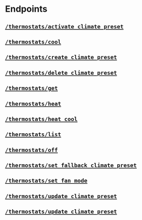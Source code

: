 # Endpoints

## [`/thermostats/activate_climate_preset`](./activate_climate_preset.md)


## [`/thermostats/cool`](./cool.md)


## [`/thermostats/create_climate_preset`](./create_climate_preset.md)


## [`/thermostats/delete_climate_preset`](./delete_climate_preset.md)


## [`/thermostats/get`](./get.md)


## [`/thermostats/heat`](./heat.md)


## [`/thermostats/heat_cool`](./heat_cool.md)


## [`/thermostats/list`](./list.md)


## [`/thermostats/off`](./off.md)


## [`/thermostats/set_fallback_climate_preset`](./set_fallback_climate_preset.md)


## [`/thermostats/set_fan_mode`](./set_fan_mode.md)


## [`/thermostats/update_climate_preset`](./update_climate_preset.md)


## [`/thermostats/update_climate_preset`](./update_climate_preset.md)


